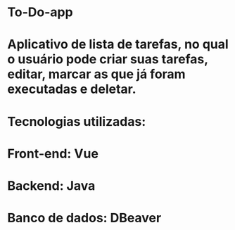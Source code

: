 # To-Do-app

# Aplicativo de lista de tarefas, no qual o usuário pode criar suas tarefas, editar, marcar as que já foram executadas e deletar.

# Tecnologias utilizadas:
# Front-end: Vue
# Backend: Java
# Banco de dados: DBeaver

